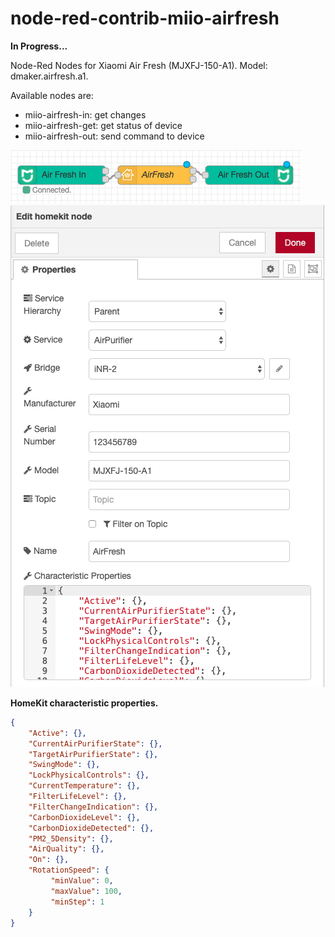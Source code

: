 # node-red-contrib-miio-airfresh
<b>In Progress...</b>

Node-Red Nodes for Xiaomi Air Fresh (MJXFJ-150-A1).
Model: dmaker.airfresh.a1.



Available nodes are:
* miio-airfresh-in: get changes
* miio-airfresh-get: get status of device
* miio-airfresh-out: send command to device



<img src="https://github.com/aleksandrdobrynin/node-red-contrib-miio-airfresh/blob/master/readme/1.png?raw=true">
<img src="https://github.com/aleksandrdobrynin/node-red-contrib-miio-airfresh/blob/master/readme/2.png?raw=true">



<b>HomeKit characteristic properties.</b>
```json
{
	"Active": {},
	"CurrentAirPurifierState": {},
	"TargetAirPurifierState": {},
	"SwingMode": {},
	"LockPhysicalControls": {},
	"CurrentTemperature": {},
	"FilterLifeLevel": {},
	"FilterChangeIndication": {},
	"CarbonDioxideLevel": {},
	"CarbonDioxideDetected": {},
	"PM2_5Density": {},
	"AirQuality": {},
	"On": {},
	"RotationSpeed": {
	     "minValue": 0,
         "maxValue": 100,
         "minStep": 1
	}
}
```
